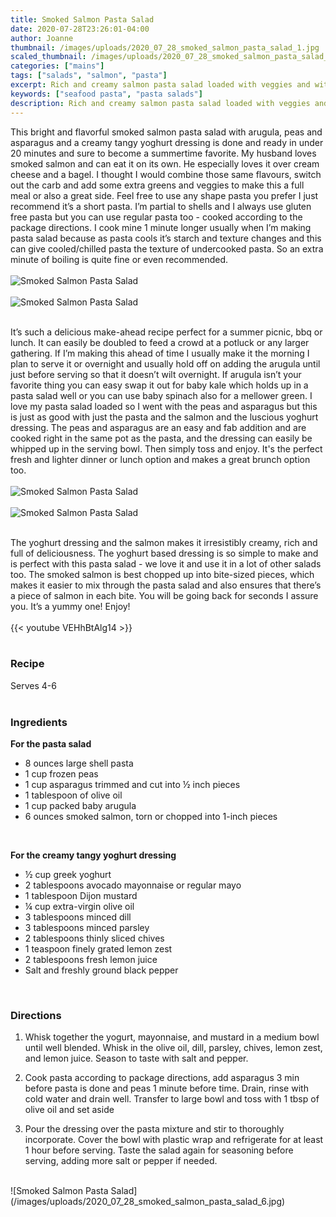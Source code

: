 ```yaml
---
title: Smoked Salmon Pasta Salad
date: 2020-07-28T23:26:01-04:00
author: Joanne
thumbnail: /images/uploads/2020_07_28_smoked_salmon_pasta_salad_1.jpg
scaled_thumbnail: /images/uploads/2020_07_28_smoked_salmon_pasta_salad_0.jpg
categories: ["mains"]
tags: ["salads", "salmon", "pasta"]
excerpt: Rich and creamy salmon pasta salad loaded with veggies and with a tangy yoghurt dressing 
keywords: ["seafood pasta", "pasta salads"]
description: Rich and creamy salmon pasta salad loaded with veggies and with a tangy yoghurt dressing 
---
```


This bright and flavorful smoked salmon pasta salad with arugula, peas and asparagus and a creamy tangy yoghurt dressing is done and ready in under 20 minutes and sure to become a summertime favorite. My husband loves smoked salmon and can eat it on its own. He especially loves it over cream cheese and a bagel. I thought I would combine those same flavours, switch out the carb and add some extra greens and veggies to make this a full meal or also a great side. Feel free to use any shape pasta you prefer I just recommend it’s a short pasta. I’m partial to shells and I always use gluten free pasta but you can use regular pasta too - cooked according to the package directions. I cook mine 1 minute longer usually when I’m making pasta salad because as pasta cools it’s starch and texture changes and this can give cooled/chilled pasta the texture of undercooked pasta. So an extra minute of boiling is quite fine or even recommended. 
</br>
</br>
![Smoked Salmon Pasta Salad](/images/uploads/2020_07_28_smoked_salmon_pasta_salad_2.jpg)
</br>
</br>
![Smoked Salmon Pasta Salad](/images/uploads/2020_07_28_smoked_salmon_pasta_salad_3.jpg)
</br>
</br>

It’s such a delicious make-ahead recipe perfect for a summer picnic, bbq or lunch. It can easily be doubled to feed a crowd at a potluck or any larger gathering. If I’m making this ahead of time I usually make it the morning I plan to serve it or overnight and usually hold off on adding the arugula until just before serving so that it doesn’t wilt overnight. If arugula isn’t your favorite thing you can easy swap it out for baby kale which holds up in a pasta salad well or you can use baby spinach also for a mellower green. I love my pasta salad loaded so I went with the peas and asparagus but this is just as good with just the pasta and the salmon and the luscious yoghurt dressing. The peas and asparagus are an easy and fab addition and are cooked right in the same pot as the pasta, and the dressing can easily be whipped up in the serving bowl. Then simply toss and enjoy. It's the perfect fresh and lighter dinner or lunch option and makes a great brunch option too. 
</br>
</br>
![Smoked Salmon Pasta Salad](/images/uploads/2020_07_28_smoked_salmon_pasta_salad_4.jpg)
</br>
</br>
![Smoked Salmon Pasta Salad](/images/uploads/2020_07_28_smoked_salmon_pasta_salad_5.jpg)
</br>
</br>

The yoghurt dressing and the salmon makes it irresistibly creamy, rich and full of deliciousness. The yoghurt based dressing is so simple to make and is perfect with this pasta salad - we love it and use it in a lot of other salads too. The smoked salmon is best chopped up into bite-sized pieces, which makes it easier to mix through the pasta salad and also ensures that there’s a piece of salmon in each bite. You will be going back for seconds I assure you. It’s a yummy one! Enjoy! 
</br>
</br>
{{< youtube VEHhBtAlg14 >}}
</br>
</br>

### Recipe
Serves 4-6 
</br>
</br>

### Ingredients

__For the pasta salad__

* <span itemprop="recipeIngredient">8 ounces large shell pasta </span>
* <span itemprop="recipeIngredient">1 cup frozen peas </span>
* <span itemprop="recipeIngredient">1 cup asparagus trimmed and cut into &frac12; inch pieces </span>
* <span itemprop="recipeIngredient">1 tablespoon of olive oil </span>
* <span itemprop="recipeIngredient">1 cup packed baby arugula </span>
* <span itemprop="recipeIngredient">6 ounces smoked salmon, torn or chopped into 1-inch pieces</span>
</br>

__For the creamy tangy yoghurt dressing__

* <span itemprop="recipeIngredient">&frac12; cup greek yoghurt </span>
* <span itemprop="recipeIngredient">2 tablespoons avocado mayonnaise or regular mayo </span>
* <span itemprop="recipeIngredient">1 tablespoon Dijon mustard</span>
* <span itemprop="recipeIngredient">&frac14; cup extra-virgin olive oil</span>
* <span itemprop="recipeIngredient">3 tablespoons minced dill </span>
* <span itemprop="recipeIngredient">3 tablespoons minced parsley </span>
* <span itemprop="recipeIngredient">2 tablespoons thinly sliced chives</span>
* <span itemprop="recipeIngredient">1 teaspoon finely grated lemon zest</span>
* <span itemprop="recipeIngredient">2 tablespoons fresh lemon juice</span>
* <span itemprop="recipeIngredient">Salt and freshly ground black pepper</span>
</br>

### Directions

1. Whisk together the yogurt, mayonnaise, and mustard in a medium bowl until well blended. Whisk in the olive oil, dill, parsley, chives, lemon zest, and lemon juice. Season to taste with salt and pepper.

1. Cook pasta according to package directions, add asparagus 3 min before pasta is done and peas 1 minute before time. Drain, rinse with cold water and drain well. Transfer to large bowl and toss with 1 tbsp of olive oil and set aside 

1. Pour the dressing over the pasta mixture and stir to thoroughly incorporate. Cover the bowl with plastic wrap and refrigerate for at least 1 hour before serving. Taste the salad again for seasoning before serving, adding more salt or pepper if needed.

</br>
![Smoked Salmon Pasta Salad](/images/uploads/2020_07_28_smoked_salmon_pasta_salad_6.jpg)